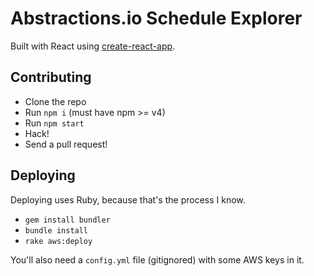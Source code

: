 Abstractions.io Schedule Explorer
=================================

Built with React using [create-react-app](https://github.com/facebookincubator/create-react-app).


Contributing
------------

* Clone the repo
* Run `npm i` (must have npm >= v4)
* Run `npm start`
* Hack!
* Send a pull request!


Deploying
---------

Deploying uses Ruby, because that's the process I know. 

* `gem install bundler`
* `bundle install`
* `rake aws:deploy`

You'll also need a `config.yml` file (gitignored) with some AWS keys in it.
